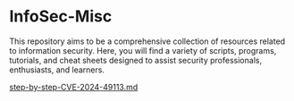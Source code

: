 # InfoSec-Misc
This repository aims to be a comprehensive collection of resources related to information security. Here, you will find a variety of scripts, programs, tutorials, and cheat sheets designed to assist security professionals, enthusiasts, and learners.

[step-by-step-CVE-2024-49113.md](step-by-step-CVE-2024-49113.md)
